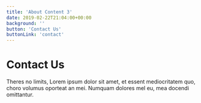```yaml
---
title: 'About Content 3'
date: 2019-02-22T21:04:00+00:00
background: ''
button: 'Contact Us'
buttonLink: 'contact'
---
```


# Contact Us

Theres no limits, Lorem ipsum dolor sit amet, et essent mediocritatem quo, choro volumus oporteat an mei. Numquam dolores mel eu, mea docendi omittantur.
